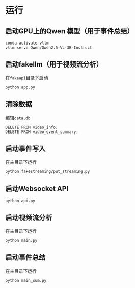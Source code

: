 # 运行

## 启动GPU上的Qwen 模型（用于事件总结）

```
conda activate vllm
vllm serve Qwen/Qwen2.5-VL-3B-Instruct
```

## 启动fakellm（用于视频流分析）

在`fakeapi`目录下启动

```
python app.py
```

## 清除数据

编辑`data.db`

```
DELETE FROM video_info;
DELETE FROM video_event_summary;
```

## 启动事件写入

在主目录下运行

```
python fakestreaming/put_streaming.py
```

## 启动Websocket API

```
python api.py
```

## 启动视频流分析

在主目录下运行

```
python main.py
```

## 启动事件总结

在主目录下运行

```
python main_sum.py
```